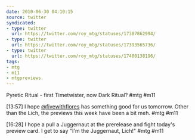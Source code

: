 ```yaml
---
date: 2010-06-30 04:10:15
source: twitter
syndicated:
- type: twitter
  url: https://twitter.com/roy_mtg/statuses/17387862994/
- type: twitter
  url: https://twitter.com/roy_mtg/statuses/17393565736/
- type: twitter
  url: https://twitter.com/roy_mtg/statuses/17400138196/
tags:
- mtg
- m11
- mtgpreviews
---
```


Pyretic Ritual - first Timetwister, now Dark Ritual? #mtg #m11

<time>[13:57]</time> I hope [@fivewithflores](https://twitter.com/fivewithflores/) has something good for us tomorrow. Other than the Lich, the previews this week have been a bit meh. #mtg #m11

<time>[16:28]</time> I hope a pull a Juggernaut at the prerelease and fight today's preview card. I get to say "I'm the Juggernaut, Lich!" #mtg #m11